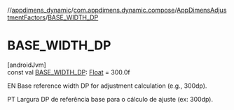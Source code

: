//[appdimens_dynamic](../../../README.md)/[com.appdimens.dynamic.compose](../README.md)/[AppDimensAdjustmentFactors](README.md)/[BASE_WIDTH_DP](-b-a-s-e_-w-i-d-t-h_-d-p.md)

# BASE_WIDTH_DP

[androidJvm]\
const val [BASE_WIDTH_DP](-b-a-s-e_-w-i-d-t-h_-d-p.md): [Float](https://kotlinlang.org/api/core/kotlin-stdlib/kotlin/-float/index.html) = 300.0f

EN Base reference width DP for adjustment calculation (e.g., 300dp).

PT Largura DP de referência base para o cálculo de ajuste (ex: 300dp).